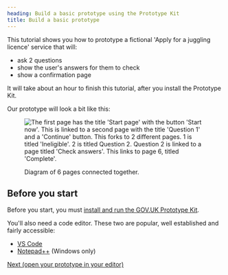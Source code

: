 ```yaml
---
heading: Build a basic prototype using the Prototype Kit
title: Build a basic prototype
---
```


This tutorial shows you how to prototype a fictional 'Apply for a juggling licence' service that will:

- ask 2 questions
- show the user's answers for them to check
- show a confirmation page

It will take about an hour to finish this tutorial, after you install the Prototype Kit.

Our prototype will look a bit like this:

<figure>

![The first page has the title 'Start page' with the button 'Start now'. This is linked to a second page with the title 'Question 1' and a 'Continue' button. This forks to 2 different pages. 1 is titled 'Ineligible'. 2 is titled Question 2. Question 2 is linked to a page titled 'Check answers'. This links to page 6, titled 'Complete'.](/public/docs/v12/images/docs/tutorial-overview.png)

<figcaption class="govuk-body">Diagram of 6 pages connected together.</figcaption>
</figure>

## Before you start

Before you start, you must [install and run the GOV.UK Prototype Kit](/docs/install/introduction).

You'll also need a code editor. These two are popular, well established and fairly accessible:

 - [VS Code](https://code.visualstudio.com)
 - [Notepad++](https://notepad-plus-plus.org) (Windows only)

[Next (open your prototype in your editor)](open-prototype-in-editor)
